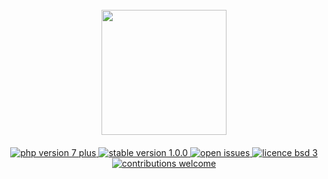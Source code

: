 <h1 align="center">
  <br>
  <a href="#">
  <img src="#" alt="" width="200"></a>
  <br>
</h1>

<h4 align="center"></h4>

<p align="center">

  <a href="https://img.shields.io/badge/php-7%2B-green.svg">
    <img src="https://img.shields.io/badge/php-7%2B-green.svg"
         alt="php version 7 plus">
  </a>
  <a href="https://img.shields.io/badge/stable-1.0.0-green.svg">
    <img src="https://img.shields.io/badge/stable-1.0.0-green.svg"
         alt="stable version 1.0.0">
  </a>

  <a href="https://img.shields.io/github/issues/paul7337/test-composer-iggy-repo.svg">
    <img src="https://img.shields.io/github/issues/paul7337/test-composer-iggy-repo.svg"
         alt="open issues">
  </a>

 <a href="https://img.shields.io/badge/licence-bsd3-green.svg">
    <img src="https://img.shields.io/badge/licence-bsd3-green.svg"
         alt="licence bsd 3">
  </a>

 <a href="https://img.shields.io/badge/contributions-welcome-green.svg">
    <img src="https://img.shields.io/badge/contributions-welcome-green.svg"
         alt="contributions welcome">
  </a>

</p>



